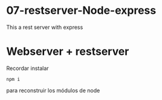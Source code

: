 # 07-restserver-Node-express
This a rest server with express

# Webserver + restserver

Recordar instalar 

``````
npm i

``````

para reconstruir los módulos de node 